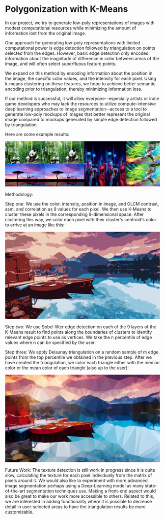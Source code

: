 # Polygonization with K-Means
In our project, we try to generate low-poly representations of images with modest computational resources while minimizing the amount of information lost from the original image.

One approach for generating low-poly representations with limited computational power is edge detection followed by triangulation on points selected from the edges. However, basic edge detection only encodes information about the magnitude of difference in color between areas of the image, and will often select superfluous feature points.

We expand on this method by encoding information about the position in the image, the specific color values, and the intensity for each pixel. Using k-means clustering on these features, we hope to achieve better semantic encoding prior to triangulation, thereby minimizing information loss. 

If our method is successful, it will allow everyone--especially artists or indie game developers who may lack the resources to utilize compute-intensive deep learning approaches to image segmentation--access to a tool to generate low-poly mockups of images that better represent the original image compared to mockups generated by simple edge detection followed by triangulation.

Here are some example results:

![Figure 1](results/examples.jpg)

Methodology:

Step one: We use the color, intensity, position in image, and GLCM contrast, asm, and correlation as 9 values for each pixel. We then use K-Means to cluster these pixels in the corresponding 9-dimensional space. After clustering this way, we color each pixel with their cluster's centroid's color to arrive at an image like this:


![Figure 2](results/boats_kmeans.jpg)

Step two: We use Sobel filter edge detection on each of the 9 layers of the K-Means result to find points along the boundaries of clusters to identify relevant edge points to use as vertices. We take the n percentile of edge values where n can be specified by the user. 

Step three: We apply Delaunay triangulation on a random sample of m edge points from the top percentile we obtained in the previous step. After we have created the triangulation, we color each triangle either with the median color or the mean color of each triangle (also up to the user):

![Figure 3](results/boats_3k.jpg)

Future Work: The texture detection is still work in progress since it is quite slow, calculating the texture for each pixel individually from the matrix of pixels around it. We would also like to experiment with more advanced image segmentation perhaps using a Deep-Learning model as many state-of-the-art segmentation techniques use. Making a front-end aspect would also be great to make our work more accessible to others. Related to this, we are interested in adding functionality where it is possible to decrease detail in user-selected areas to have the triangulation results be more customizable.
